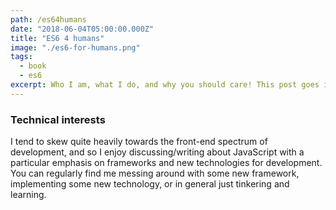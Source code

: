 ```yaml
---
path: /es64humans
date: "2018-06-04T05:00:00.000Z"
title: "ES6 4 humans"
image: "./es6-for-humans.png"
tags:
  - book
  - es6
excerpt: Who I am, what I do, and why you should care! This post goes into some detail about my general philosophy around blogging, what I hope to accomplish with this blog, and various other details…
---
```


### Technical interests

I tend to skew quite heavily towards the front-end spectrum of development, and so I enjoy discussing/writing about JavaScript with a particular emphasis on frameworks and new technologies for development. You can regularly find me messing around with some new framework, implementing some new technology, or in general just tinkering and learning.